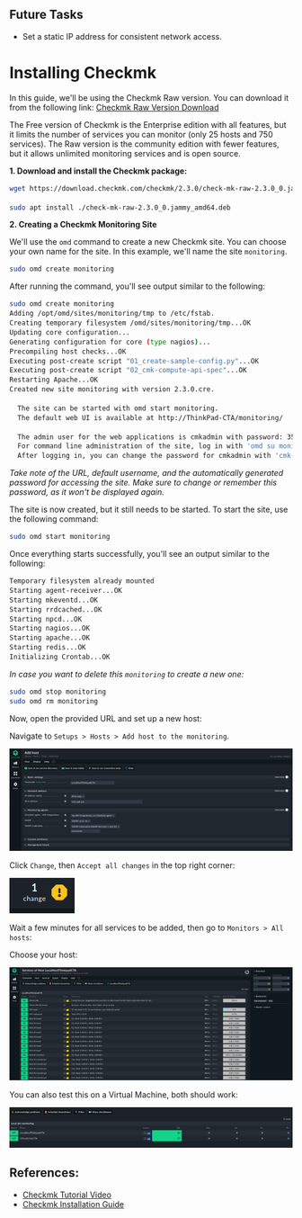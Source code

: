## Future Tasks
- Set a static IP address for consistent network access.

# Installing Checkmk

In this guide, we'll be using the Checkmk Raw version. You can download it from the following link: [Checkmk Raw Version Download](https://checkmk.com/download?method=cmk&edition=cre&version=2.3.0&platform=ubuntu&os=jammy&type=cmk&google_analytics_user_id=)

The Free version of Checkmk is the Enterprise edition with all features, but it limits the number of services you can monitor (only 25 hosts and 750 services). The Raw version is the community edition with fewer features, but it allows unlimited monitoring services and is open source.


**1. Download  and install the Checkmk package:**

```bash
wget https://download.checkmk.com/checkmk/2.3.0/check-mk-raw-2.3.0_0.jammy_amd64.deb

sudo apt install ./check-mk-raw-2.3.0_0.jammy_amd64.deb
```

**2. Creating a Checkmk Monitoring Site**

We'll use the `omd` command to create a new Checkmk site. You can choose your own name for the site. In this example, we'll name the site `monitoring`.

```bash
sudo omd create monitoring
```

After running the command, you'll see output similar to the following:

```bash
sudo omd create monitoring                    
Adding /opt/omd/sites/monitoring/tmp to /etc/fstab.
Creating temporary filesystem /omd/sites/monitoring/tmp...OK
Updating core configuration...
Generating configuration for core (type nagios)...
Precompiling host checks...OK
Executing post-create script "01_create-sample-config.py"...OK
Executing post-create script "02_cmk-compute-api-spec"...OK
Restarting Apache...OK
Created new site monitoring with version 2.3.0.cre.

  The site can be started with omd start monitoring.
  The default web UI is available at http://ThinkPad-CTA/monitoring/

  The admin user for the web applications is cmkadmin with password: 35u******
  For command line administration of the site, log in with 'omd su monitoring'.
  After logging in, you can change the password for cmkadmin with 'cmk-passwd cmkadmin'.
```

*Take note of the URL, default username, and the automatically generated password for accessing the site. Make sure to change or remember this password, as it won't be displayed again.*

The site is now created, but it still needs to be started. To start the site, use the following command:

```bash
sudo omd start monitoring
```

Once everything starts successfully, you'll see an output similar to the following:

```bash
Temporary filesystem already mounted
Starting agent-receiver...OK
Starting mkeventd...OK
Starting rrdcached...OK
Starting npcd...OK
Starting nagios...OK
Starting apache...OK
Starting redis...OK
Initializing Crontab...OK
```

*In case you want to delete this ```monitoring``` to create a new one:*
```bash
sudo omd stop monitoring
sudo omd rm monitoring
```

Now, open the provided URL and set up a new host:

Navigate to `Setups > Hosts > Add host to the monitoring`.

![Checkmk Configuration](../Image/ConfigCheckmk.png)

Click `Change`, then `Accept all changes` in the top right corner:

![Accept Changes](../Image/AccpectChangeCheckmk.png)

Wait a few minutes for all services to be added, then go to `Monitors > All hosts`:

Choose your host:

![Local Host Example](../Image/LocalHostCheckmkExample.png)

You can also test this on a Virtual Machine, both should work:

![Local and Virtual Checkmk](../Image/LocalAndVirtualCheckmkWork.png)


## References:
- [Checkmk Tutorial Video](https://youtu.be/mBHQPjGzfPI?si=YOFDefslRXaqjQlI)
- [Checkmk Installation Guide](https://www.youtube.com/watch?v=7jDMSgfkbf8)
```